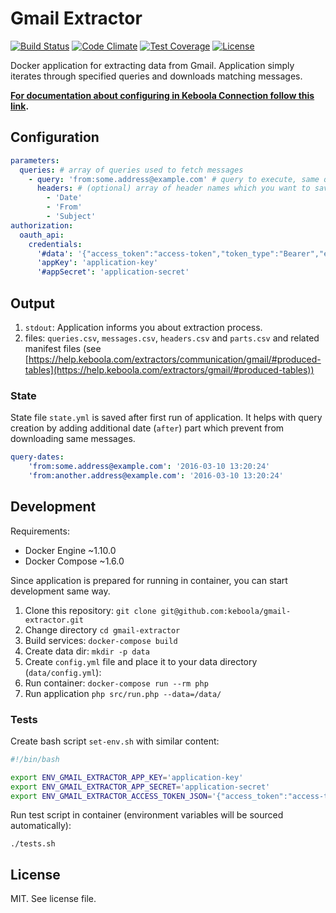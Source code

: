 # Gmail Extractor

[![Build Status](https://travis-ci.org/keboola/gmail-extractor.svg?branch=master)](https://travis-ci.org/keboola/gmail-extractor)
[![Code Climate](https://codeclimate.com/github/keboola/gmail-extractor/badges/gpa.svg)](https://codeclimate.com/github/keboola/gmail-extractor)
[![Test Coverage](https://codeclimate.com/github/keboola/gmail-extractor/badges/coverage.svg)](https://codeclimate.com/github/keboola/gmail-extractor/coverage)
[![License](https://img.shields.io/badge/license-MIT-blue.svg)](https://github.com/keboola/gmail-extractor/blob/master/LICENSE.md)

Docker application for extracting data from Gmail. Application simply iterates through specified
queries and downloads matching messages.

**[For documentation about configuring in Keboola Connection follow this link](https://help.keboola.com/extractors/communication/gmail/).**

## Configuration

```yaml
parameters:
  queries: # array of queries used to fetch messages
    - query: 'from:some.address@example.com' # query to execute, same query format as in the Gmail search box
      headers: # (optional) array of header names which you want to save
        - 'Date'
        - 'From'
        - 'Subject'
authorization:
  oauth_api:
    credentials:
      '#data': '{"access_token":"access-token","token_type":"Bearer","expires_in":3600,"refresh_token":"refresh-token","created":1457455916}'
      'appKey': 'application-key'
      '#appSecret': 'application-secret'
```

## Output

1. `stdout`: Application informs you about extraction process.
2. files: `queries.csv`, `messages.csv`, `headers.csv` and `parts.csv` and related manifest files
(see [https://help.keboola.com/extractors/communication/gmail/#produced-tables](https://help.keboola.com/extractors/gmail/#produced-tables))

### State

State file `state.yml` is saved after first run of application. It helps with query creation by adding
additional date (`after`) part which prevent from downloading same messages.

```yaml
query-dates:
    'from:some.address@example.com': '2016-03-10 13:20:24'
    'from:another.address@example.com': '2016-03-10 13:20:24'
```

## Development

Requirements:

- Docker Engine ~1.10.0
- Docker Compose ~1.6.0

Since application is prepared for running in container, you can start development same way.

1. Clone this repository: `git clone git@github.com:keboola/gmail-extractor.git`
2. Change directory `cd gmail-extractor`
3. Build services: `docker-compose build`
4. Create data dir: `mkdir -p data`
5. Create `config.yml` file and place it to your data directory (`data/config.yml`):
6. Run container: `docker-compose run --rm php`
7. Run application `php src/run.php --data=/data/`

### Tests

Create bash script `set-env.sh` with similar content:

```bash
#!/bin/bash

export ENV_GMAIL_EXTRACTOR_APP_KEY='application-key'
export ENV_GMAIL_EXTRACTOR_APP_SECRET='application-secret'
export ENV_GMAIL_EXTRACTOR_ACCESS_TOKEN_JSON='{"access_token":"access-token","token_type":"Bearer","expires_in":3600,"refresh_token":"refresh-token","created":1457455916}'
```

Run test script in container (environment variables will be sourced automatically):

```console
./tests.sh
```

## License

MIT. See license file.
